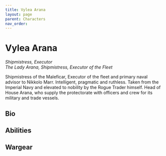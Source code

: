 ```yaml
---
title: Vylea Arana
layout: page
parent: Characters
nav_order: 
---
```

# Vylea Arana
*Shipmistress, Executor*  
*The Lady Arana, Shipmistress, Executor of the Fleet*

Shipmistress of the Maleficar, Executor of the fleet and primary naval advisor to Nikkolo Marr. Intelligent, pragmatic and ruthless. Taken from the Imperial Navy and elevated to nobility by the Rogue Trader himself. Head of House Arana, who supply the protectorate with officers and crew for its military and trade vessels.

## Bio


## Abilities


## Wargear
